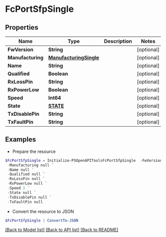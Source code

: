 # FcPortSfpSingle
## Properties

Name | Type | Description | Notes
------------ | ------------- | ------------- | -------------
**FwVersion** | **String** |  | [optional] 
**Manufacturing** | [**ManufacturingSingle**](ManufacturingSingle.md) |  | [optional] 
**Name** | **String** |  | [optional] 
**Qualified** | **Boolean** |  | [optional] 
**RxLossPin** | **String** |  | [optional] 
**RxPowerLow** | **Boolean** |  | [optional] 
**Speed** | **Int64** |  | [optional] 
**State** | [**STATE**](STATE.md) |  | [optional] 
**TxDisablePin** | **String** |  | [optional] 
**TxFaultPin** | **String** |  | [optional] 

## Examples

- Prepare the resource
```powershell
$FcPortSfpSingle = Initialize-PSOpenAPIToolsFcPortSfpSingle  -FwVersion null `
 -Manufacturing null `
 -Name null `
 -Qualified null `
 -RxLossPin null `
 -RxPowerLow null `
 -Speed 1 `
 -State null `
 -TxDisablePin null `
 -TxFaultPin null
```

- Convert the resource to JSON
```powershell
$FcPortSfpSingle | ConvertTo-JSON
```

[[Back to Model list]](../README.md#documentation-for-models) [[Back to API list]](../README.md#documentation-for-api-endpoints) [[Back to README]](../README.md)

